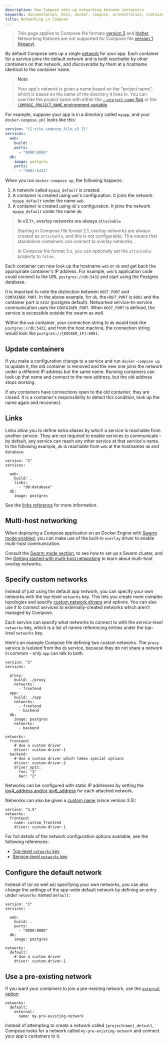 ```yaml
---
description: How Compose sets up networking between containers
keywords: documentation, docs, docker, compose, orchestration, containers, networking
title: Networking in Compose
---
```


> This page applies to Compose file formats [version 2](compose-file/compose-file-v2.md) and [higher](compose-file/index.md). Networking features are not supported for Compose file [version 1 (legacy)](compose-file/compose-file-v1.md).

By default Compose sets up a single
[network](../engine/reference/commandline/network_create.md) for your app. Each
container for a service joins the default network and is both *reachable* by
other containers on that network, and *discoverable* by them at a hostname
identical to the container name.

> **Note**
>
> Your app's network is given a name based on the "project name",
> which is based on the name of the directory it lives in. You can override the
> project name with either the [`--project-name` flag](reference/overview.md)
> or the [`COMPOSE_PROJECT_NAME` environment variable](reference/envvars.md#compose_project_name).

For example, suppose your app is in a directory called `myapp`, and your `docker-compose.yml` looks like this:

```yaml
version: "{{ site.compose_file_v3 }}"
services:
  web:
    build: .
    ports:
      - "8000:8000"
  db:
    image: postgres
    ports:
      - "8001:5432"
```

When you run `docker-compose up`, the following happens:

1.  A network called `myapp_default` is created.
2.  A container is created using `web`'s configuration. It joins the network
    `myapp_default` under the name `web`.
3.  A container is created using `db`'s configuration. It joins the network
    `myapp_default` under the name `db`.

> **In v2.1+, overlay networks are always `attachable`**
>
> Starting in Compose file format 2.1, overlay networks are always created as
> `attachable`, and this is not configurable. This means that standalone
> containers can connect to overlay networks.
>
> In Compose file format 3.x, you can optionally set the `attachable` property
> to `false`.

Each container can now look up the hostname `web` or `db` and
get back the appropriate container's IP address. For example, `web`'s
application code could connect to the URL `postgres://db:5432` and start
using the Postgres database.

It is important to note the distinction between `HOST_PORT` and `CONTAINER_PORT`.
In the above example, for `db`, the `HOST_PORT` is `8001` and the container port is
`5432` (postgres default). Networked service-to-service
communication uses the `CONTAINER_PORT`. When `HOST_PORT` is defined,
the service is accessible outside the swarm as well.

Within the `web` container, your connection string to `db` would look like
`postgres://db:5432`, and from the host machine, the connection string would
look like `postgres://{DOCKER_IP}:8001`.

## Update containers

If you make a configuration change to a service and run `docker-compose up` to update it, the old container is removed and the new one joins the network under a different IP address but the same name. Running containers can look up that name and connect to the new address, but the old address stops working.

If any containers have connections open to the old container, they are closed. It is a container's responsibility to detect this condition, look up the name again and reconnect.

## Links

Links allow you to define extra aliases by which a service is reachable from another service. They are not required to enable services to communicate - by default, any service can reach any other service at that service's name. In the following example, `db` is reachable from `web` at the hostnames `db` and `database`:

    version: "3"
    services:

      web:
        build: .
        links:
          - "db:database"
      db:
        image: postgres

See the [links reference](compose-file/compose-file-v2.md#links) for more information.

## Multi-host networking

When deploying a Compose application on an Docker Engine with [Swarm mode enabled](../engine/swarm/index.md),
you can make use of the built-in `overlay` driver to enable multi-host communication.

Consult the [Swarm mode section](../engine/swarm/index.md), to see how to set up
a Swarm cluster, and the [Getting started with multi-host networking](../network/network-tutorial-overlay.md)
to learn about multi-host overlay networks.

## Specify custom networks

Instead of just using the default app network, you can specify your own networks with the top-level `networks` key. This lets you create more complex topologies and specify [custom network drivers](/engine/extend/plugins_network/) and options. You can also use it to connect services to externally-created networks which aren't managed by Compose.

Each service can specify what networks to connect to with the *service-level* `networks` key, which is a list of names referencing entries under the *top-level* `networks` key.

Here's an example Compose file defining two custom networks. The `proxy` service is isolated from the `db` service, because they do not share a network in common - only `app` can talk to both.

    version: "3"
    services:

      proxy:
        build: ./proxy
        networks:
          - frontend
      app:
        build: ./app
        networks:
          - frontend
          - backend
      db:
        image: postgres
        networks:
          - backend

    networks:
      frontend:
        # Use a custom driver
        driver: custom-driver-1
      backend:
        # Use a custom driver which takes special options
        driver: custom-driver-2
        driver_opts:
          foo: "1"
          bar: "2"

Networks can be configured with static IP addresses by setting the [ipv4_address and/or ipv6_address](compose-file/compose-file-v2.md#ipv4_address-ipv6_address) for each attached network.

Networks can also be given a [custom name](compose-file/index.md#network-configuration-reference) (since version 3.5):

    version: "3.5"
    networks:
      frontend:
        name: custom_frontend
        driver: custom-driver-1

For full details of the network configuration options available, see the following references:

- [Top-level `networks` key](compose-file/compose-file-v2.md#network-configuration-reference)
- [Service-level `networks` key](compose-file/compose-file-v2.md#networks)

## Configure the default network

Instead of (or as well as) specifying your own networks, you can also change the settings of the app-wide default network by defining an entry under `networks` named `default`:

    version: "3"
    services:

      web:
        build: .
        ports:
          - "8000:8000"
      db:
        image: postgres

    networks:
      default:
        # Use a custom driver
        driver: custom-driver-1

## Use a pre-existing network

If you want your containers to join a pre-existing network, use the [`external` option](compose-file/compose-file-v2.md#network-configuration-reference):

    networks:
      default:
        external:
          name: my-pre-existing-network

Instead of attempting to create a network called `[projectname]_default`, Compose looks for a network called `my-pre-existing-network` and connect your app's containers to it.
